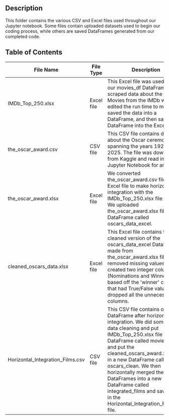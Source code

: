 ## Description
This folder contains the various CSV and Excel files used throughout our Jupyter notebook. Some files contain uploaded datasets used to begin our coding process, while others are saved DataFrames generated from our completed code.

## Table of Contents
| File Name | File Type | Description |
| ------ | ------ | ------ |
| IMDb_Top_250.xlsx | Excel file | This Excel file was used to save our movies_df DataFrame. We scraped data about the Top 250 Movies from the IMDb website, edited the run time to minutes, saved the data into a DataFrame, and then saved the DataFrame into the Excel file. |
| the_oscar_award.csv | CSV file | This CSV file contains data about the Oscar ceremonies spanning the years 1927 to 2025. The file was downloaded from Kaggle and read into our Jupyter Notebook for analysis. |
| the_oscar_award.xlsx | Excel file | We converted the_oscar_award.csv file into an Excel file to make horizontal integration with the IMDb_Top_250.xlsx file easier. We uploaded the_oscar_award.xlsx file into a DataFrame called oscars_data_excel. |
| cleaned_oscars_data.xlsx | Excel file | This Excel file contains the cleaned version of the oscars_data_excel DataFrame made from the_oscar_award.xlsx file. We removed missing values, created two integer columns (Nominations and Winners) based off the 'winner' column that had True/False values, and dropped all the unnecessary columns. |
| Horizontal_Integration_Films.csv | CSV file | This CSV file contains our final DataFrame after horizontal integration. We did some final data cleaning and put IMDb_Top_250.xlsx file in a new DataFrame called movies_clean and put the cleaned_oscars_award.xlsx file in a new DataFrame called oscars_clean. We then horizontally merged these two DataFrames into a new DataFrame called integrated_films and saved that in the Horizontal_Integration_Films.csv file. |
